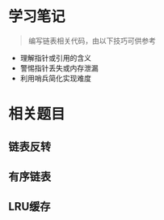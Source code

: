 # 学习笔记
> 编写链表相关代码，由以下技巧可供参考

- 理解指针或引用的含义
- 警惕指针丢失或内存泄漏
- 利用哨兵简化实现难度
# 相关题目
## 链表反转
## 有序链表
## LRU缓存